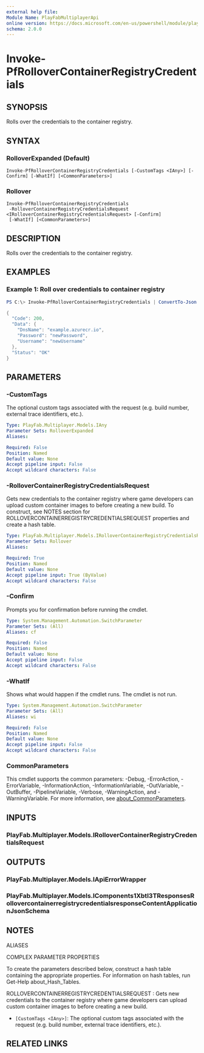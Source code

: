 ```yaml
---
external help file:
Module Name: PlayFabMultiplayerApi
online version: https://docs.microsoft.com/en-us/powershell/module/playfabmultiplayerapi/invoke-pfrollovercontainerregistrycredentials
schema: 2.0.0
---
```


# Invoke-PfRolloverContainerRegistryCredentials

## SYNOPSIS
Rolls over the credentials to the container registry.

## SYNTAX

### RolloverExpanded (Default)
```
Invoke-PfRolloverContainerRegistryCredentials [-CustomTags <IAny>] [-Confirm] [-WhatIf] [<CommonParameters>]
```

### Rollover
```
Invoke-PfRolloverContainerRegistryCredentials
 -RolloverContainerRegistryCredentialsRequest <IRolloverContainerRegistryCredentialsRequest> [-Confirm]
 [-WhatIf] [<CommonParameters>]
```

## DESCRIPTION
Rolls over the credentials to the container registry.

## EXAMPLES

### Example 1: Roll over credentials to container registry
```powershell
PS C:\> Invoke-PfRolloverContainerRegistryCredentials | ConvertTo-Json -depth 5

{
  "Code": 200,
  "Data": {
    "DnsName": "example.azurecr.io",
    "Password": "newPassword",
    "Username": "newUsername"
  },
  "Status": "OK"
}
```



## PARAMETERS

### -CustomTags
The optional custom tags associated with the request (e.g.
build number, external trace identifiers, etc.).

```yaml
Type: PlayFab.Multiplayer.Models.IAny
Parameter Sets: RolloverExpanded
Aliases:

Required: False
Position: Named
Default value: None
Accept pipeline input: False
Accept wildcard characters: False
```

### -RolloverContainerRegistryCredentialsRequest
Gets new credentials to the container registry where game developers can upload custom container images to before creating a new build.
To construct, see NOTES section for ROLLOVERCONTAINERREGISTRYCREDENTIALSREQUEST properties and create a hash table.

```yaml
Type: PlayFab.Multiplayer.Models.IRolloverContainerRegistryCredentialsRequest
Parameter Sets: Rollover
Aliases:

Required: True
Position: Named
Default value: None
Accept pipeline input: True (ByValue)
Accept wildcard characters: False
```

### -Confirm
Prompts you for confirmation before running the cmdlet.

```yaml
Type: System.Management.Automation.SwitchParameter
Parameter Sets: (All)
Aliases: cf

Required: False
Position: Named
Default value: None
Accept pipeline input: False
Accept wildcard characters: False
```

### -WhatIf
Shows what would happen if the cmdlet runs.
The cmdlet is not run.

```yaml
Type: System.Management.Automation.SwitchParameter
Parameter Sets: (All)
Aliases: wi

Required: False
Position: Named
Default value: None
Accept pipeline input: False
Accept wildcard characters: False
```

### CommonParameters
This cmdlet supports the common parameters: -Debug, -ErrorAction, -ErrorVariable, -InformationAction, -InformationVariable, -OutVariable, -OutBuffer, -PipelineVariable, -Verbose, -WarningAction, and -WarningVariable. For more information, see [about_CommonParameters](http://go.microsoft.com/fwlink/?LinkID=113216).

## INPUTS

### PlayFab.Multiplayer.Models.IRolloverContainerRegistryCredentialsRequest

## OUTPUTS

### PlayFab.Multiplayer.Models.IApiErrorWrapper

### PlayFab.Multiplayer.Models.IComponents1Xbtl3TResponsesRollovercontainerregistrycredentialsresponseContentApplicationJsonSchema

## NOTES

ALIASES

COMPLEX PARAMETER PROPERTIES

To create the parameters described below, construct a hash table containing the appropriate properties. For information on hash tables, run Get-Help about_Hash_Tables.


ROLLOVERCONTAINERREGISTRYCREDENTIALSREQUEST <IRolloverContainerRegistryCredentialsRequest>: Gets new credentials to the container registry where game developers can upload custom container images to before creating a new build.
  - `[CustomTags <IAny>]`: The optional custom tags associated with the request (e.g. build number, external trace identifiers, etc.).

## RELATED LINKS

